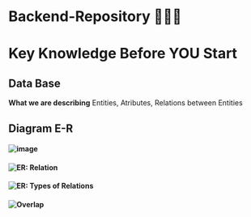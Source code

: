 # Backend-Repository 🚀🚀🚀

# Key Knowledge Before YOU Start

## Data Base
**What we are describing**
Entities, Atributes, Relations between Entities

## Diagram E-R
#### ![image](https://github.com/user-attachments/assets/78ed5296-2640-4231-ae04-742d0e0d2f3c)
#### ![ER: Relation](https://github.com/user-attachments/assets/3c281c15-25da-427a-9e1c-78343a7933e0)
#### ![ER: Types of Relations](https://github.com/user-attachments/assets/232f37d0-fe76-4fe5-be6f-e3ee0a15d66b)
#### ![Overlap](https://github.com/user-attachments/assets/2942728c-6d03-4a36-874a-2c47bb111e0b)
